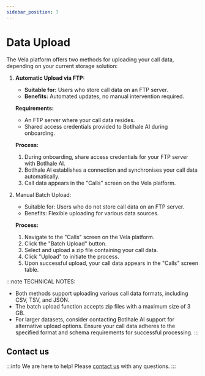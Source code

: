 ```yaml
---
sidebar_position: 7
---
```


# Data Upload

The Vela platform offers two methods for uploading your call data, depending on your current storage solution:

1. **Automatic Upload via FTP:**
    - **Suitable for:** Users who store call data on an FTP server. 
    - **Benefits:** Automated updates, no manual intervention required.

    **Requirements:**

    - An FTP server where your call data resides. 
    - Shared access credentials provided to Botlhale AI during onboarding.

    **Process:**
    1. During onboarding, share access credentials for your FTP server with Botlhale AI. 
    2. Botlhale AI establishes a connection and synchronises your call data automatically. 
    3. Call data appears in the "Calls" screen on the Vela platform.

2. Manual Batch Upload:
    - Suitable for: Users who do not store call data on an FTP server. 
    - Benefits: Flexible uploading for various data sources.

    **Process:**
    1. Navigate to the "Calls" screen on the Vela platform.
    2. Click the "Batch Upload" button. 
    3. Select and upload a zip file containing your call data. 
    4. Click "Upload" to initiate the process.
    5. Upon successful upload, your call data appears in the "Calls" screen table.

:::note TECHNICAL NOTES:
- Both methods support uploading various call data formats, including CSV, TSV, and JSON. 
- The batch upload function accepts zip files with a maximum size of 3 GB. 
- For larger datasets, consider contacting Botlhale AI support for alternative upload options. Ensure your call data adheres to the specified format and schema requirements for successful processing.
:::

## Contact us

:::info
We are here to help! Please [contact us](mailto:support@botlhale.ai) with any questions.
:::